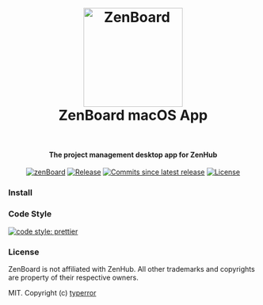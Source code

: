<h1 align="center">
  <br>
  <a href="https://github.com/typerror"><img src="https://raw.githubusercontent.com/typerror/zen-board/master/assets/icon.png" alt="ZenBoard" width="200"></a>
  <br>
  ZenBoard macOS App
  <br>
  <br>
</h1>

<h4 align="center">The project management desktop app for ZenHub</h4>

<p align="center">
  <a href="https://github.com/typerror/zen-board"><img src="https://img.shields.io/badge/macos-ZenBoard-5e60ba.svg" alt="zenBoard"></a>
  <a href="https://github.com/typerror/zen-board/releases"><img src="https://img.shields.io/github/release/typerror/zen-board.svg" alt="Release"></a>
  <a href="#"><img src="https://img.shields.io/github/commits-since/typerror/zen-board/latest.svg" alt="Commits since latest release"></a>
  <a href="https://github.com/typerror/zen-board/license"><img src="https://img.shields.io/github/license/typerror/zen-board.svg" alt="License"></a>
</p>

### Install

### Code Style

[![code style: prettier](https://img.shields.io/badge/code_style-prettier-5e60ba.svg)](https://github.com/prettier/prettier)

### License

ZenBoard is not affiliated with ZenHub. All other trademarks and copyrights are property of their respective owners.

MIT. Copyright (c) [typerror](https://github.com/typerror)

